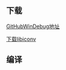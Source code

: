 ## 下载

[GitHubWinDebug地址](https://github.com/kiyolee/libiconv-win-build)

[下载libiconv](https://ftp.gnu.org/pub/gnu/libiconv)

## 编译

